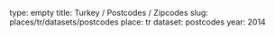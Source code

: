 type: empty
title: Turkey / Postcodes / Zipcodes
slug: places/tr/datasets/postcodes
place: tr
dataset: postcodes
year: 2014
